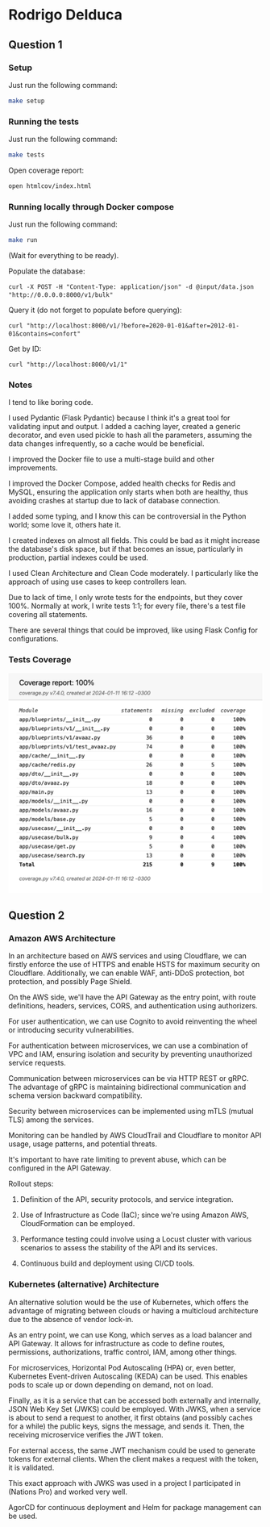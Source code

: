 # Rodrigo Delduca

## Question 1

### Setup

Just run the following command:

```bash
make setup
```

### Running the tests

Just run the following command:

```bash
make tests
```

Open coverage report:

```bash
open htmlcov/index.html
```

### Running locally through Docker compose

Just run the following command:

```bash
make run
```

(Wait for everything to be ready).

Populate the database:

```shell
curl -X POST -H "Content-Type: application/json" -d @input/data.json "http://0.0.0.0:8000/v1/bulk"
```

Query it (do not forget to populate before querying):

```shell
curl "http://localhost:8000/v1/?before=2020-01-01&after=2012-01-01&contains=confort"
```

Get by ID:

```shell
curl "http://localhost:8000/v1/1"
```

### Notes

I tend to like boring code.

I used Pydantic (Flask Pydantic) because I think it's a great tool for validating input and output. I added a caching layer, created a generic decorator, and even used pickle to hash all the parameters, assuming the data changes infrequently, so a cache would be beneficial.

I improved the Docker file to use a multi-stage build and other improvements.

I improved the Docker Compose, added health checks for Redis and MySQL, ensuring the application only starts when both are healthy, thus avoiding crashes at startup due to lack of database connection.

I added some typing, and I know this can be controversial in the Python world; some love it, others hate it.

I created indexes on almost all fields. This could be bad as it might increase the database's disk space, but if that becomes an issue, particularly in production, partial indexes could be used.

I used Clean Architecture and Clean Code moderately. I particularly like the approach of using use cases to keep controllers lean.

Due to lack of time, I only wrote tests for the endpoints, but they cover 100%. Normally at work, I write tests 1:1; for every file, there's a test file covering all statements.

There are several things that could be improved, like using Flask Config for configurations.

### Tests Coverage

![Tests coverage](./coverage.png)

## Question 2

### Amazon AWS Architecture

In an architecture based on AWS services and using Cloudflare, we can firstly enforce the use of HTTPS and enable HSTS for maximum security on Cloudflare. Additionally, we can enable WAF, anti-DDoS protection, bot protection, and possibly Page Shield.

On the AWS side, we'll have the API Gateway as the entry point, with route definitions, headers, services, CORS, and authentication using authorizers.

For user authentication, we can use Cognito to avoid reinventing the wheel or introducing security vulnerabilities.

For authentication between microservices, we can use a combination of VPC and IAM, ensuring isolation and security by preventing unauthorized service requests.

Communication between microservices can be via HTTP REST or gRPC. The advantage of gRPC is maintaining bidirectional communication and schema version backward compatibility.

Security between microservices can be implemented using mTLS (mutual TLS) among the services.

Monitoring can be handled by AWS CloudTrail and Cloudflare to monitor API usage, usage patterns, and potential threats.

It's important to have rate limiting to prevent abuse, which can be configured in the API Gateway.

Rollout steps:

1. Definition of the API, security protocols, and service integration.

2. Use of Infrastructure as Code (IaC); since we're using Amazon AWS, CloudFormation can be employed.

3. Performance testing could involve using a Locust cluster with various scenarios to assess the stability of the API and its services.

4. Continuous build and deployment using CI/CD tools.

### Kubernetes (alternative) Architecture

An alternative solution would be the use of Kubernetes, which offers the advantage of migrating between clouds or having a multicloud architecture due to the absence of vendor lock-in.

As an entry point, we can use Kong, which serves as a load balancer and API Gateway. It allows for infrastructure as code to define routes, permissions, authorizations, traffic control, IAM, among other things.

For microservices, Horizontal Pod Autoscaling (HPA) or, even better, Kubernetes Event-driven Autoscaling (KEDA) can be used. This enables pods to scale up or down depending on demand, not on load.

Finally, as it is a service that can be accessed both externally and internally, JSON Web Key Set (JWKS) could be employed. With JWKS, when a service is about to send a request to another, it first obtains (and possibly caches for a while) the public keys, signs the message, and sends it. Then, the receiving microservice verifies the JWT token.

For external access, the same JWT mechanism could be used to generate tokens for external clients. When the client makes a request with the token, it is validated.

This exact approach with JWKS was used in a project I participated in (Nations Pro) and worked very well.

AgorCD for continuous deployment and Helm for package management can be used.
